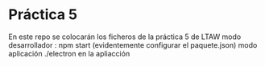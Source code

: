 # Práctica 5

En este repo se colocarán los ficheros de la práctica 5 de LTAW
modo desarrollador : npm start (evidentemente configurar el paquete.json)
modo aplicación ./electron en la apliacción
